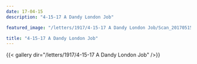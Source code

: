 ```yaml
---
date: 17-04-15
description: "4-15-17 A Dandy London Job"

featured_image: "/letters/1917/4-15-17 A Dandy London Job/Scan_20170515(0).jpg"

title: "4-15-17 A Dandy London Job"
---
```


{{< gallery dir="/letters/1917/4-15-17 A Dandy London Job" />}}
